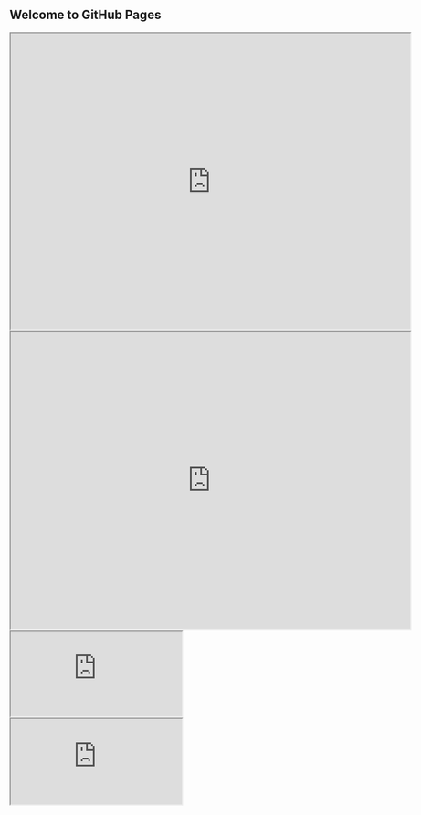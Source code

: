 ## Welcome to GitHub Pages
<iframe src="https://docs.google.com/spreadsheets/d/e/2PACX-1vQWLPzmyzHHL604fOl2rwAZoqjZDUV7g7D9rivNCgaqiCEqqoNqMi81M6fnOXMXNe1pS3SpV2fwomBF/pubhtml?widget=true&headers=false" style="width:700px; height:520px;"></iframe>

<iframe src="https://docs.google.com/spreadsheets/d/e/2PACX-1vTCeJSPhN5vA2hmBAFooraAbt92jp6Mt_VApmnBg7o9noHqqk3kyxHJLhSokJEMaw/pubhtml?widget=true&amp;headers=false"style="width:700px; height:520px;"></iframe>

<iframe src="https://docs.google.com/spreadsheets/d/e/2PACX-1vTCeJSPhN5vA2hmBAFooraAbt92jp6Mt_VApmnBg7o9noHqqk3kyxHJLhSokJEMaw/pubchart?oid=1290039996&format=image"></iframe>

<iframe src="https://docs.google.com/spreadsheets/d/e/2PACX-1vTCeJSPhN5vA2hmBAFooraAbt92jp6Mt_VApmnBg7o9noHqqk3kyxHJLhSokJEMaw/pubchart?oid=1290039996&format=interactive"></iframe>
